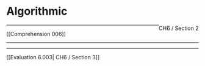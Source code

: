 # Algorithmic 
<span style="float: right">CH6 / Section 2</span>
<hr>
[[Comprehension 006]]
<hr>

<hr>
[[Evaluation 6.003| CH6 / Section 3]]

